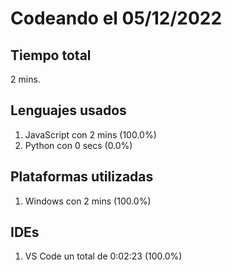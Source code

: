# Codeando el 05/12/2022

## Tiempo total
2 mins.

## Lenguajes usados
1. JavaScript con 2 mins (100.0%)
1. Python con 0 secs (0.0%)

## Plataformas utilizadas
1. Windows con 2 mins (100.0%)

## IDEs
1. VS Code un total de 0:02:23 (100.0%)
